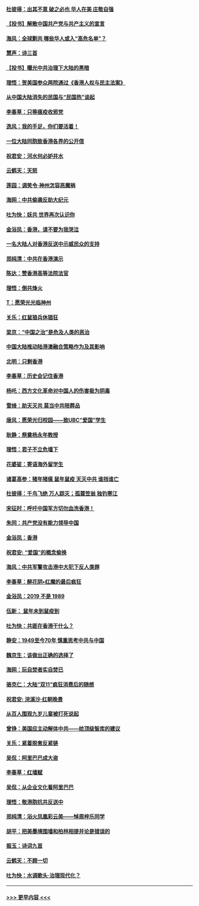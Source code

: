 #### [杜彼得：出其不意 破之必也 华人在美 庄敬自强](../pages/nsc993/n11679554.md?t=11260401) 
#### [【投书】解散中国共产党与共产主义的宣言](../pages/nsc993/n11679177.md?t=11260401) 
#### [海风：全球剿共 哪些华人或入“高危名单”？](../pages/nsc993/n11678617.md?t=11260401) 
#### [慧声：诗三首](../pages/nsc993/n11678848.md?t=11260401) 
#### [【投书】曝光中共治理下大陆的黑暗](../pages/nsc993/n11678674.md?t=11260401) 
#### [理悟：贺美国参众两院通过《香港人权与民主法案》](../pages/nsc993/n11678104.md?t=11260401) 
#### [从中国大陆消失的民国与“民国热”谈起](../pages/nsc993/n11678075.md?t=11260401) 
#### [李春草：只等瘟疫收邪党](../pages/nsc993/n11677308.md?t=11260401) 
#### [逸风：我的手足，你们要活着！](../pages/nsc993/n11676352.md?t=11260401) 
#### [一位大陆同胞致香港各界的公开信](../pages/nsc993/n11675761.md?t=11260401) 
#### [祝君安：河水何必妒井水](../pages/nsc993/n11675746.md?t=11260401) 
#### [云鹤天：天怒](../pages/nsc993/n11675718.md?t=11260401) 
#### [莲园：调笑令‧神州怎容恶魔祸](../pages/nsc993/n11675648.md?t=11260401) 
#### [海网：中共偷袭反助大纪元](../pages/nsc993/n11673515.md?t=11260401) 
#### [吐为快：妖共 世界再次认识你](../pages/nsc993/n11673506.md?t=11260401) 
#### [金浴凤：香港，请不要为我哭泣](../pages/nsc993/n11673248.md?t=11260401) 
#### [一名大陆人对香港反送中示威民众的支持](../pages/nsc993/n11672615.md?t=11260401) 
#### [郑纯清：中共在香港演示](../pages/nsc993/n11670539.md?t=11260401) 
#### [陈达：赞香港高等法院法官](../pages/nsc993/n11669542.md?t=11260401) 
#### [理悟：倒共烽火](../pages/nsc993/n11668844.md?t=11260401) 
#### [T：愿荣光光临神州](../pages/nsc993/n11668421.md?t=11260401) 
#### [关乐：红鼠狼兵休猖狂](../pages/nsc993/n11668378.md?t=11260401) 
#### [梁京：“中国之治”是危及人类的恶治](../pages/nsc993/n11668328.md?t=11260401) 
#### [中国大陆推动陆港澳融合策略作为及其影响](../pages/nsc993/n11668157.md?t=11260401) 
#### [北明：只剩香港](../pages/nsc993/n11668002.md?t=11260401) 
#### [李春草：历史会记住香港](../pages/nsc993/n11667927.md?t=11260401) 
#### [杨吒：西方文化革命对中国人的伤害极为阴毒](../pages/nsc993/n11664521.md?t=11260401) 
#### [雪绮：助天灭共 莫当中共陪葬品](../pages/nsc993/n11662650.md?t=11260401) 
#### [唐风：愿荣光归校园——致UBC“爱国”学生](../pages/nsc993/n11662194.md?t=11260401) 
#### [耿静：祭奠杨永年教授](../pages/nsc993/n11662514.md?t=11260401) 
#### [理悟：君子不立危墙下](../pages/nsc993/n11662172.md?t=11260401) 
#### [花婆娑：寄语海外留学生](../pages/nsc993/n11662121.md?t=11260401) 
#### [诸葛高参：猪年猪瘟 鼠年鼠疫 天灭中共 谁挡谁亡](../pages/nsc993/n11661980.md?t=11260401) 
#### [杜彼得：千鸟飞绝 万人踪灭；孤蓑笠翁 独钓寒江](../pages/nsc993/n11661170.md?t=11260401) 
#### [宋征时：呼吁中国军方切勿血洗香港！](../pages/nsc993/n11415318.md?t=11260401) 
#### [朱同：共产党没有能力领导中国](../pages/nsc993/n11660421.md?t=11260401) 
#### [金浴凤：香港](../pages/nsc993/n11660419.md?t=11260401) 
#### [祝君安: “爱国”的概念偷换](../pages/nsc993/n11659706.md?t=11260401) 
#### [海风：中共军警攻击港中大犯下反人类罪](../pages/nsc993/n11659632.md?t=11260401) 
#### [李春草：醉花阴•红魔的最后疯狂](../pages/nsc993/n11659287.md?t=11260401) 
#### [金浴凤：2019 不是 1989](../pages/nsc993/n11657663.md?t=11260401) 
#### [伍新： 鼠年未到鼠疫到](../pages/nsc993/n11655098.md?t=11260401) 
#### [吐为快：共匪在香港干什么？](../pages/nsc993/n11654891.md?t=11260401) 
#### [静安：1949至今70年 慎重思考中共与中国](../pages/nsc993/n11651244.md?t=11260401) 
#### [魏京生：该做出正确的选择了](../pages/nsc993/n11653084.md?t=11260401) 
#### [海网：玩自焚者实自焚已](../pages/nsc993/n11652423.md?t=11260401) 
#### [骆克仁：大陆“双11”疯狂消费后的随想](../pages/nsc993/n11652305.md?t=11260401) 
#### [祝君安: 浣溪沙·红朝晚景](../pages/nsc993/n11652258.md?t=11260401) 
#### [从百人围观九岁儿童被打死说起](../pages/nsc993/n11651030.md?t=11260401) 
#### [曾铮：美国应主动解体中共——给顶级智库的建议](../pages/nsc993/n11649888.md?t=11260401) 
#### [关乐：紧着脱套反紧链](../pages/nsc993/n11649069.md?t=11260401) 
#### [吴侃：阿里巴巴成大盗](../pages/nsc993/n11645523.md?t=11260401) 
#### [李春草：红墙赋](../pages/nsc993/n11646389.md?t=11260401) 
#### [吴侃：从企业文化看阿里巴巴](../pages/nsc993/n11645476.md?t=11260401) 
#### [理悟：敬港胞抗共反送中](../pages/nsc993/n11645466.md?t=11260401) 
#### [郑纯清：浴火凤凰彩云美——悼周梓乐同学](../pages/nsc993/n11645155.md?t=11260401) 
#### [胡平：把美墨境围墙和柏林相提并论是错误的](../pages/nsc993/n11645134.md?t=11260401) 
#### [振玉：诗词九首](../pages/nsc993/n11644081.md?t=11260401) 
#### [云鹤天：不顾一切](../pages/nsc993/n11643508.md?t=11260401) 
#### [吐为快：水调歌头·治理现代化？](../pages/nsc993/n11643485.md?t=11260401) 

----
#### [ >>> 更早内容 <<< ](../indexes/nsc993-earlier.md)
